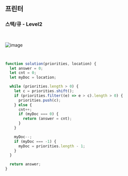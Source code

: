 ## 프린터

### 스택/큐 - Level2

<br>

![image](https://user-images.githubusercontent.com/42693257/122712897-be57f300-d29f-11eb-9799-671b6ff6c9e0.png)

<br>

```js
function solution(priorities, location) {
  let answer = 0;
  let cnt = 0;
  let myDoc = location;

  while (priorities.length > 0) {
    let c = priorities.shift();
    if (priorities.filter((e) => e > c).length > 0) {
      priorities.push(c);
    } else {
      cnt++;
      if (myDoc === 0) {
        return (answer = cnt);
      }
    }

    myDoc--;
    if (myDoc === -1) {
      myDoc = priorities.length - 1;
    }
  }

  return answer;
}
```
